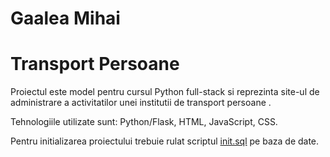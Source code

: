  # Gaalea Mihai
 # Transport Persoane

Proiectul este model pentru cursul Python full-stack si reprezinta site-ul de administrare a activitatilor unei institutii de transport persoane .

Tehnologiile utilizate sunt: Python/Flask, HTML, JavaScript, CSS.

Pentru initializarea proiectului trebuie rulat scriptul [init.sql](https://github.com/mihaiDgalea/python-won3/tree/main/mihai/transport-persoane-galati) pe baza de date.
